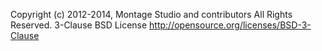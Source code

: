 Copyright (c) 2012-2014, Montage Studio and contributors All Rights Reserved.
3-Clause BSD License
http://opensource.org/licenses/BSD-3-Clause
